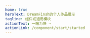 ```yaml
---
home: true
heroText: DreamFinsh的个人作品展示
tagline: 组件或通用模块
actionText: 一睹为快 →
actionLink: /component/start/started
---
```

